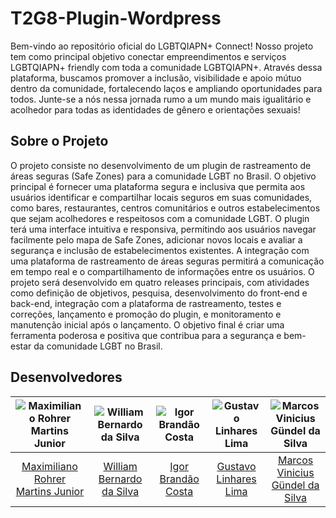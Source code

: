 

# T2G8-Plugin-Wordpress

Bem-vindo ao repositório oficial do LGBTQIAPN+ Connect! Nosso projeto tem como principal objetivo conectar empreendimentos e serviços LGBTQIAPN+ friendly com toda a comunidade LGBTQIAPN+. Através dessa plataforma, buscamos promover a inclusão, visibilidade e apoio mútuo dentro da comunidade, fortalecendo laços e ampliando oportunidades para todos. Junte-se a nós nessa jornada rumo a um mundo mais igualitário e acolhedor para todas as identidades de gênero e orientações sexuais!

## Sobre o Projeto

O projeto consiste no desenvolvimento de um plugin de rastreamento de áreas seguras (Safe Zones) para a comunidade LGBT no Brasil. O objetivo principal é fornecer uma plataforma segura e inclusiva que permita aos usuários identificar e compartilhar locais seguros em suas comunidades, como bares, restaurantes, centros comunitários e outros estabelecimentos que sejam acolhedores e respeitosos com a comunidade LGBT. O plugin terá uma interface intuitiva e responsiva, permitindo aos usuários navegar facilmente pelo mapa de Safe Zones, adicionar novos locais e avaliar a segurança e inclusão de estabelecimentos existentes. A integração com uma plataforma de rastreamento de áreas seguras permitirá a comunicação em tempo real e o compartilhamento de informações entre os usuários. O projeto será desenvolvido em quatro releases principais, com atividades como definição de objetivos, pesquisa, desenvolvimento do front-end e back-end, integração com a plataforma de rastreamento, testes e correções, lançamento e promoção do plugin, e monitoramento e manutenção inicial após o lançamento. O objetivo final é criar uma ferramenta poderosa e positiva que contribua para a segurança e bem-estar da comunidade LGBT no Brasil.

## Desenvolvedores

| ![Maximiliano Rohrer Martins Junior](https://avatars.githubusercontent.com/u/160171332?v=4) | ![William Bernardo da Silva](https://avatars.githubusercontent.com/u/124713089?v=4) | ![Igor Brandão Costa](https://avatars.githubusercontent.com/u/111445872?v=4) | ![Gustavo Linhares Lima](https://avatars.githubusercontent.com/u/143884487?v=4) | ![Marcos Vinicius Gündel da Silva](https://avatars.githubusercontent.com/u/85762681?v=4) |
|:---:|:---:|:---:|:---:|:---:|
| [Maximiliano Rohrer Martins Junior](https://github.com/Max-Rohrer20) | [William Bernardo da Silva](https://github.com/WillxBernardo) | [Igor Brandão Costa](https://github.com/Punkrig) | [Gustavo Linhares Lima](https://github.com/guslnhm) | [Marcos Vinicius Gündel da Silva](https://github.com/MarcosViniciusG) |



